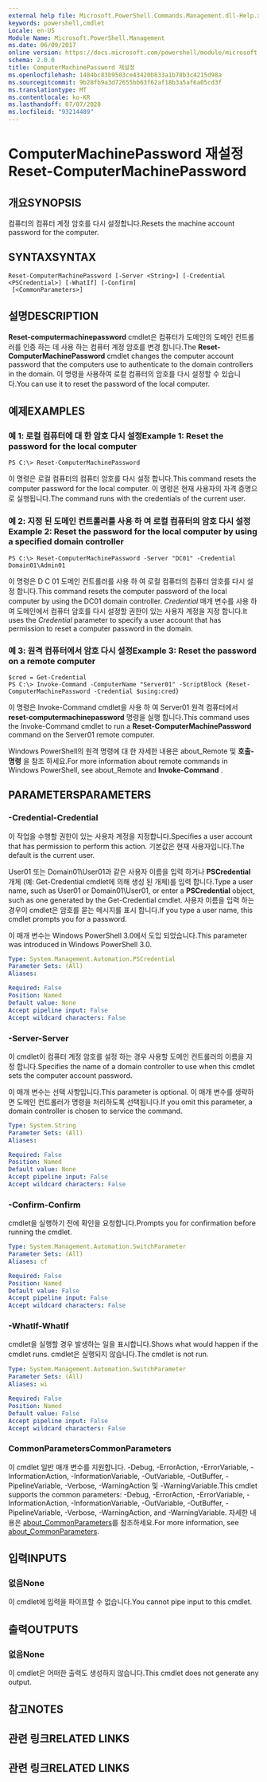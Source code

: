 ```yaml
---
external help file: Microsoft.PowerShell.Commands.Management.dll-Help.xml
keywords: powershell,cmdlet
Locale: en-US
Module Name: Microsoft.PowerShell.Management
ms.date: 06/09/2017
online version: https://docs.microsoft.com/powershell/module/microsoft.powershell.management/reset-computermachinepassword?view=powershell-5.1&WT.mc_id=ps-gethelp
schema: 2.0.0
title: ComputerMachinePassword 재설정
ms.openlocfilehash: 1484bc83b9503ce43420b833a1b78b3c4215d98a
ms.sourcegitcommit: 9b28fb9a3d72655bb63f62af18b3a5af6a05cd3f
ms.translationtype: MT
ms.contentlocale: ko-KR
ms.lasthandoff: 07/07/2020
ms.locfileid: "93214489"
---
```

# <span data-ttu-id="0a95c-103">ComputerMachinePassword 재설정</span><span class="sxs-lookup"><span data-stu-id="0a95c-103">Reset-ComputerMachinePassword</span></span>

## <span data-ttu-id="0a95c-104">개요</span><span class="sxs-lookup"><span data-stu-id="0a95c-104">SYNOPSIS</span></span>
<span data-ttu-id="0a95c-105">컴퓨터의 컴퓨터 계정 암호를 다시 설정합니다.</span><span class="sxs-lookup"><span data-stu-id="0a95c-105">Resets the machine account password for the computer.</span></span>

## <span data-ttu-id="0a95c-106">SYNTAX</span><span class="sxs-lookup"><span data-stu-id="0a95c-106">SYNTAX</span></span>

```
Reset-ComputerMachinePassword [-Server <String>] [-Credential <PSCredential>] [-WhatIf] [-Confirm]
 [<CommonParameters>]
```

## <span data-ttu-id="0a95c-107">설명</span><span class="sxs-lookup"><span data-stu-id="0a95c-107">DESCRIPTION</span></span>
<span data-ttu-id="0a95c-108">**Reset-computermachinepassword** cmdlet은 컴퓨터가 도메인의 도메인 컨트롤러를 인증 하는 데 사용 하는 컴퓨터 계정 암호를 변경 합니다.</span><span class="sxs-lookup"><span data-stu-id="0a95c-108">The **Reset-ComputerMachinePassword** cmdlet changes the computer account password that the computers use to authenticate to the domain controllers in the domain.</span></span>
<span data-ttu-id="0a95c-109">이 명령을 사용하여 로컬 컴퓨터의 암호를 다시 설정할 수 있습니다.</span><span class="sxs-lookup"><span data-stu-id="0a95c-109">You can use it to reset the password of the local computer.</span></span>

## <span data-ttu-id="0a95c-110">예제</span><span class="sxs-lookup"><span data-stu-id="0a95c-110">EXAMPLES</span></span>

### <span data-ttu-id="0a95c-111">예 1: 로컬 컴퓨터에 대 한 암호 다시 설정</span><span class="sxs-lookup"><span data-stu-id="0a95c-111">Example 1: Reset the password for the local computer</span></span>

```
PS C:\> Reset-ComputerMachinePassword
```

<span data-ttu-id="0a95c-112">이 명령은 로컬 컴퓨터의 컴퓨터 암호를 다시 설정 합니다.</span><span class="sxs-lookup"><span data-stu-id="0a95c-112">This command resets the computer password for the local computer.</span></span>
<span data-ttu-id="0a95c-113">이 명령은 현재 사용자의 자격 증명으로 실행됩니다.</span><span class="sxs-lookup"><span data-stu-id="0a95c-113">The command runs with the credentials of the current user.</span></span>

### <span data-ttu-id="0a95c-114">예 2: 지정 된 도메인 컨트롤러를 사용 하 여 로컬 컴퓨터의 암호 다시 설정</span><span class="sxs-lookup"><span data-stu-id="0a95c-114">Example 2: Reset the password for the local computer by using a specified domain controller</span></span>

```
PS C:\> Reset-ComputerMachinePassword -Server "DC01" -Credential Domain01\Admin01
```

<span data-ttu-id="0a95c-115">이 명령은 D C 01 도메인 컨트롤러를 사용 하 여 로컬 컴퓨터의 컴퓨터 암호를 다시 설정 합니다.</span><span class="sxs-lookup"><span data-stu-id="0a95c-115">This command resets the computer password of the local computer by using the DC01 domain controller.</span></span>
<span data-ttu-id="0a95c-116">*Credential* 매개 변수를 사용 하 여 도메인에서 컴퓨터 암호를 다시 설정할 권한이 있는 사용자 계정을 지정 합니다.</span><span class="sxs-lookup"><span data-stu-id="0a95c-116">It uses the *Credential* parameter to specify a user account that has permission to reset a computer password in the domain.</span></span>

### <span data-ttu-id="0a95c-117">예 3: 원격 컴퓨터에서 암호 다시 설정</span><span class="sxs-lookup"><span data-stu-id="0a95c-117">Example 3: Reset the password on a remote computer</span></span>

```
$cred = Get-Credential
PS C:\> Invoke-Command -ComputerName "Server01" -ScriptBlock {Reset-ComputerMachinePassword -Credential $using:cred}
```

<span data-ttu-id="0a95c-118">이 명령은 Invoke-Command cmdlet을 사용 하 여 Server01 원격 컴퓨터에서 **reset-computermachinepassword** 명령을 실행 합니다.</span><span class="sxs-lookup"><span data-stu-id="0a95c-118">This command uses the Invoke-Command cmdlet to run a **Reset-ComputerMachinePassword** command on the Server01 remote computer.</span></span>

<span data-ttu-id="0a95c-119">Windows PowerShell의 원격 명령에 대 한 자세한 내용은 about_Remote 및 **호출-명령** 을 참조 하세요.</span><span class="sxs-lookup"><span data-stu-id="0a95c-119">For more information about remote commands in Windows PowerShell, see about_Remote and **Invoke-Command** .</span></span>

## <span data-ttu-id="0a95c-120">PARAMETERS</span><span class="sxs-lookup"><span data-stu-id="0a95c-120">PARAMETERS</span></span>

### <span data-ttu-id="0a95c-121">-Credential</span><span class="sxs-lookup"><span data-stu-id="0a95c-121">-Credential</span></span>
<span data-ttu-id="0a95c-122">이 작업을 수행할 권한이 있는 사용자 계정을 지정합니다.</span><span class="sxs-lookup"><span data-stu-id="0a95c-122">Specifies a user account that has permission to perform this action.</span></span>
<span data-ttu-id="0a95c-123">기본값은 현재 사용자입니다.</span><span class="sxs-lookup"><span data-stu-id="0a95c-123">The default is the current user.</span></span>

<span data-ttu-id="0a95c-124">User01 또는 Domain01\User01과 같은 사용자 이름을 입력 하거나 **PSCredential** 개체 (예: Get-Credential cmdlet에 의해 생성 된 개체)를 입력 합니다.</span><span class="sxs-lookup"><span data-stu-id="0a95c-124">Type a user name, such as User01 or Domain01\User01, or enter a **PSCredential** object, such as one generated by the Get-Credential cmdlet.</span></span>
<span data-ttu-id="0a95c-125">사용자 이름을 입력 하는 경우이 cmdlet은 암호를 묻는 메시지를 표시 합니다.</span><span class="sxs-lookup"><span data-stu-id="0a95c-125">If you type a user name, this cmdlet prompts you for a password.</span></span>

<span data-ttu-id="0a95c-126">이 매개 변수는 Windows PowerShell 3.0에서 도입 되었습니다.</span><span class="sxs-lookup"><span data-stu-id="0a95c-126">This parameter was introduced in Windows PowerShell 3.0.</span></span>

```yaml
Type: System.Management.Automation.PSCredential
Parameter Sets: (All)
Aliases:

Required: False
Position: Named
Default value: None
Accept pipeline input: False
Accept wildcard characters: False
```

### <span data-ttu-id="0a95c-127">-Server</span><span class="sxs-lookup"><span data-stu-id="0a95c-127">-Server</span></span>
<span data-ttu-id="0a95c-128">이 cmdlet이 컴퓨터 계정 암호를 설정 하는 경우 사용할 도메인 컨트롤러의 이름을 지정 합니다.</span><span class="sxs-lookup"><span data-stu-id="0a95c-128">Specifies the name of a domain controller to use when this cmdlet sets the computer account password.</span></span>

<span data-ttu-id="0a95c-129">이 매개 변수는 선택 사항입니다.</span><span class="sxs-lookup"><span data-stu-id="0a95c-129">This parameter is optional.</span></span>
<span data-ttu-id="0a95c-130">이 매개 변수를 생략하면 도메인 컨트롤러가 명령을 처리하도록 선택됩니다.</span><span class="sxs-lookup"><span data-stu-id="0a95c-130">If you omit this parameter, a domain controller is chosen to service the command.</span></span>

```yaml
Type: System.String
Parameter Sets: (All)
Aliases:

Required: False
Position: Named
Default value: None
Accept pipeline input: False
Accept wildcard characters: False
```

### <span data-ttu-id="0a95c-131">-Confirm</span><span class="sxs-lookup"><span data-stu-id="0a95c-131">-Confirm</span></span>
<span data-ttu-id="0a95c-132">cmdlet을 실행하기 전에 확인을 요청합니다.</span><span class="sxs-lookup"><span data-stu-id="0a95c-132">Prompts you for confirmation before running the cmdlet.</span></span>

```yaml
Type: System.Management.Automation.SwitchParameter
Parameter Sets: (All)
Aliases: cf

Required: False
Position: Named
Default value: False
Accept pipeline input: False
Accept wildcard characters: False
```

### <span data-ttu-id="0a95c-133">-WhatIf</span><span class="sxs-lookup"><span data-stu-id="0a95c-133">-WhatIf</span></span>
<span data-ttu-id="0a95c-134">cmdlet을 실행할 경우 발생하는 일을 표시합니다.</span><span class="sxs-lookup"><span data-stu-id="0a95c-134">Shows what would happen if the cmdlet runs.</span></span>
<span data-ttu-id="0a95c-135">cmdlet은 실행되지 않습니다.</span><span class="sxs-lookup"><span data-stu-id="0a95c-135">The cmdlet is not run.</span></span>

```yaml
Type: System.Management.Automation.SwitchParameter
Parameter Sets: (All)
Aliases: wi

Required: False
Position: Named
Default value: False
Accept pipeline input: False
Accept wildcard characters: False
```

### <span data-ttu-id="0a95c-136">CommonParameters</span><span class="sxs-lookup"><span data-stu-id="0a95c-136">CommonParameters</span></span>
<span data-ttu-id="0a95c-137">이 cmdlet 일반 매개 변수를 지원합니다. -Debug, -ErrorAction, -ErrorVariable, -InformationAction, -InformationVariable, -OutVariable, -OutBuffer, -PipelineVariable, -Verbose, -WarningAction 및 -WarningVariable.</span><span class="sxs-lookup"><span data-stu-id="0a95c-137">This cmdlet supports the common parameters: -Debug, -ErrorAction, -ErrorVariable, -InformationAction, -InformationVariable, -OutVariable, -OutBuffer, -PipelineVariable, -Verbose, -WarningAction, and -WarningVariable.</span></span> <span data-ttu-id="0a95c-138">자세한 내용은 [about_CommonParameters](https://go.microsoft.com/fwlink/?LinkID=113216)를 참조하세요.</span><span class="sxs-lookup"><span data-stu-id="0a95c-138">For more information, see [about_CommonParameters](https://go.microsoft.com/fwlink/?LinkID=113216).</span></span>

## <span data-ttu-id="0a95c-139">입력</span><span class="sxs-lookup"><span data-stu-id="0a95c-139">INPUTS</span></span>

### <span data-ttu-id="0a95c-140">없음</span><span class="sxs-lookup"><span data-stu-id="0a95c-140">None</span></span>
<span data-ttu-id="0a95c-141">이 cmdlet에 입력을 파이프할 수 없습니다.</span><span class="sxs-lookup"><span data-stu-id="0a95c-141">You cannot pipe input to this cmdlet.</span></span>

## <span data-ttu-id="0a95c-142">출력</span><span class="sxs-lookup"><span data-stu-id="0a95c-142">OUTPUTS</span></span>

### <span data-ttu-id="0a95c-143">없음</span><span class="sxs-lookup"><span data-stu-id="0a95c-143">None</span></span>
<span data-ttu-id="0a95c-144">이 cmdlet은 어떠한 출력도 생성하지 않습니다.</span><span class="sxs-lookup"><span data-stu-id="0a95c-144">This cmdlet does not generate any output.</span></span>

## <span data-ttu-id="0a95c-145">참고</span><span class="sxs-lookup"><span data-stu-id="0a95c-145">NOTES</span></span>

## <span data-ttu-id="0a95c-146">관련 링크</span><span class="sxs-lookup"><span data-stu-id="0a95c-146">RELATED LINKS</span></span>

## <span data-ttu-id="0a95c-147">관련 링크</span><span class="sxs-lookup"><span data-stu-id="0a95c-147">RELATED LINKS</span></span>
